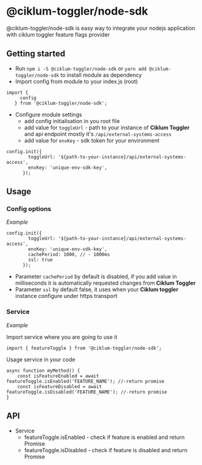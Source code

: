 # @ciklum-toggler/node-sdk

@ciklum-toggler/node-sdk is easy way to integrate your nodejs application with ciklum toggler feature flags provider 

## Getting started

* Run `npm i -S @ciklum-toggler/node-sdk` or `yarn add @ciklum-toggler/node-sdk` to install module as dependency
* Import config from module to your index.js (root) 
```
import {
     config
   } from '@ciklum-toggler/node-sdk';
```
* Configure module settings
    * add config initialisation in you root file
    * add value for `toggleUrl` -  path to your instance of **Ciklum Toggler** and api endpoint mostly it's `/api/external-systems-access`
    * add value for `envKey` - sdk token for your environment
```
config.init({
        toggleUrl: '${path-to-your-instance}/api/external-systems-access',
        envKey: 'unique-env-sdk-key',
      });
```

## Usage
### Config options
*Example*

```
config.init({
        toggleUrl: '${path-to-your-instance}/api/external-systems-access',
        envKey: 'unique-env-sdk-key',
        cachePeriod: 1000, // - 1000ms 
        ssl: true
      });
```
* Parameter `cachePeriod` by default is disabled, if you add value in milliseconds it is automatically requested changes from **Ciklum Toggler**
* Parameter `ssl` by default false, it uses when  your **Ciklum toggler** instance configure under https transport 
### Service

*Example*

Import service where you are going to use it

```
import { featureToggle } from '@ciklum-toggler/node-sdk';

```

Usage service in your code

```
async function myMethod() {
    const isFeatureEnabled = await featureToggle.isEnabled('FEATURE_NAME'); //-return promise 
    const isFeatureDisabled = await featureToggle.isDisabled('FEATURE_NAME'); //-return promise 
}

```

## API

* Service
    * featureToggle.isEnabled - check if feature is enabled and return Promise<boolean>
    * featureToggle.isDisabled - check if feature is disabled and return Promise<boolean>
